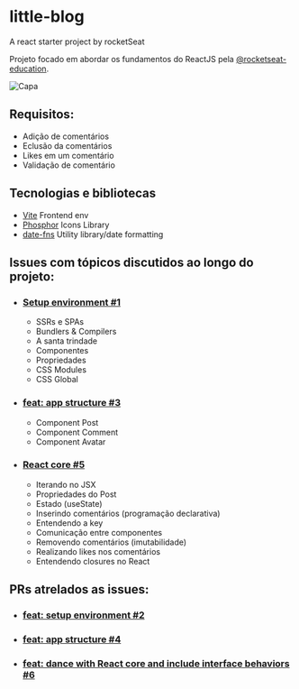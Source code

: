 # little-blog
 A react starter project by rocketSeat

Projeto focado em abordar os fundamentos do ReactJS pela [@rocketseat-education](https://github.com/rocketseat-education). 

![Capa](https://user-images.githubusercontent.com/23065460/209886667-e165af23-72a2-40df-a4f2-092d7ddeccf9.png)

## Requisitos:
- Adição de comentários
- Eclusão da comentários
- Likes em um comentário
- Validação de comentário

## Tecnologias e bibliotecas
- [Vite](https://vitejs.dev/) Frontend env
- [Phosphor](https://phosphoricons.com/) Icons Library
- [date-fns](https://date-fns.org/) Utility library/date formatting

## Issues com tópicos discutidos ao longo do projeto: 

- ### [Setup environment #1](https://github.com/jemluz/little-blog/issues/1)
  - SSRs e SPAs
  - Bundlers & Compilers
  - A santa trindade
  - Componentes
  - Propriedades
  - CSS Modules
  - CSS Global

- ### [feat: app structure #3](https://github.com/jemluz/little-blog/issues/3)
  - Component Post
  - Component Comment
  - Component Avatar
  
- ### [React core #5](https://github.com/jemluz/little-blog/issues/5)
  - Iterando no JSX
  - Propriedades do Post
  - Estado (useState)
  - Inserindo comentários (programação declarativa)
  - Entendendo a key
  - Comunicação entre componentes
  - Removendo comentários (imutabilidade)
  - Realizando likes nos comentários
  - Entendendo closures no React


## PRs atrelados as issues: 
- ### [feat: setup environment #2](https://github.com/jemluz/little-blog/pull/2)
- ### [feat: app structure #4](https://github.com/jemluz/little-blog/pull/4)
- ### [feat: dance with React core and include interface behaviors #6](https://github.com/jemluz/little-blog/pull/6)
